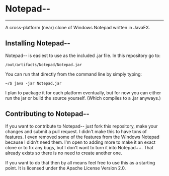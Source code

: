 # Notepad--
-----------------
A cross-platform (near) clone of Windows Notepad written in JavaFX.

## Installing Notepad--
Notepad-- is easiest to use as the included .jar file. In this repository go to:
```
/out/artifacts/Notepad/Notepad.jar
```
You can run that directly from the command line by simply typing:
```
~/$ java -jar Notepad.jar
```
I plan to package it for each platform eventually, but for now you can either run the jar or build the source yourself.
(Which compiles to a .jar anyways.)

## Contributing to Notepad--
If you want to contribute to Notepad-- just fork this repository, make your changes and submit a pull request. I didn't
make this to have tons of features. I even removed some of the features from the Windows Notepad because I didn't need
them. I'm open to adding more to make it an exact clone or to fix any bugs, but I don't want to turn it into Notepad++.
That already exists so there is no need to create another one.

If you want to do that then by all means feel free to use this as a starting point. It is licensed under the Apache
License Version 2.0.
